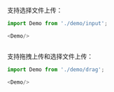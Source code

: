 支持选择文件上传：

```js
import Demo from './demo/input';

<Demo/>
```

```js { "static":true,"file": "../demo/input/index.tsx" }
```

支持拖拽上传和选择文件上传：
```js
import Demo from './demo/drag';

<Demo/>
```

```js { "static":true,"file": "../demo/drag/index.tsx" }
```
